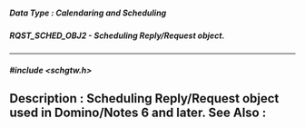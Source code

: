 ##### Data Type : Calendaring and Scheduling
##### RQST_SCHED_OBJ2 - Scheduling Reply/Request object.
---
##### #include <schgtw.h>
**Description :**
Scheduling Reply/Request object used in Domino/Notes 6 and later.
**See Also :**
[](D:/md_files/.md)
---
